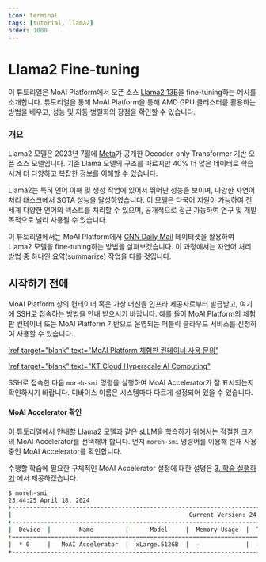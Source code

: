 ```yaml
---
icon: terminal
tags: [tutorial, llama2]
order: 1000
---
```


# Llama2 Fine-tuning

이 튜토리얼은 MoAI Platform에서 오픈 소스 [Llama2 13B](https://huggingface.co/meta-llama/Llama-2-13b-hf)을 fine-tuning하는 예시를 소개합니다. 튜토리얼을 통해 MoAI Platform을 통해 AMD GPU 클러스터를 활용하는 방법을 배우고, 성능 및 자동 병렬화의 장점을 확인할 수 있습니다.

### 개요

Llama2 모델은 2023년 7월에 [Meta](https://about.meta.com/)가 공개한 Decoder-only Transformer 기반 오픈 소스 모델입니다. 기존 Llama 모델의 구조를 따르지만 40% 더 많은 데이터로 학습시켜 더 다양하고 복잡한 정보를 이해할 수 있습니다.

Llama2는 특히 언어 이해 및 생성 작업에 있어서 뛰어난 성능을 보이며, 다양한 자연어 처리 태스크에서 SOTA 성능을 달성하였습니다. 이 모델은 다국어 지원이 가능하여 전 세계 다양한 언어의 텍스트를 처리할 수 있으며, 공개적으로 접근 가능하여 연구 및 개발 목적으로 널리 사용될 수 있습니다.

이 튜토리얼에서는 MoAI Platform에서 [CNN Daily Mail](https://huggingface.co/datasets/cnn_dailymail) 데이터셋을 활용하여 Llama2 모델을 fine-tuning하는 방법을 살펴보겠습니다.  이 과정에서는 자연어 처리 방법 중 하나인 요약(summarize) 작업을 다룰 것입니다.

## 시작하기 전에

MoAI Platform 상의 컨테이너 혹은 가상 머신을 인프라 제공자로부터 발급받고, 여기에 SSH로 접속하는 방법을 안내 받으시기 바랍니다. 예를 들어 MoAI Platform의 체험판 컨테이너 또는 MoAI Platform 기반으로 운영되는 퍼블릭 클라우드 서비스를 신청하여 사용할 수 있습니다.

[!ref target="blank" text="MoAI Platform 체험판 컨테이너 사용 문의"](support@moreh.io)

[!ref target="blank" text="KT Cloud Hyperscale AI Computing"](https://cloud.kt.com/solution/hyperscaleAiComputing/)

SSH로 접속한 다음 `moreh-smi` 명령을 실행하여 MoAI Accelerator가 잘 표시되는지 확인하시기 바랍니다. 디바이스 이름은 시스템마다 다르게 설정되어 있을 수 있습니다.

#### MoAI Accelerator 확인

이 튜토리얼에서 안내할 Llama2 모델과 같은 sLLM을 학습하기 위해서는 적절한 크기의 MoAI Accelerator를 선택해야 합니다. 먼저 `moreh-smi` 명령어를 이용해 현재 사용중인 MoAI Accelerator를 확인합니다. 

수행할 학습에 필요한 구체적인 MoAI Accelerator 설정에 대한 설명은 [3. 학습 실행하기](3_학습_실행하기.md) 에서 제공하겠습니다. 

```bash
$ moreh-smi
23:44:25 April 18, 2024
+---------------------------------------------------------------------------------------------------+
|                                                  Current Version: 24.2.0  Latest Version: 24.3.0  |
+---------------------------------------------------------------------------------------------------+
|  Device  |        Name         |      Model     |  Memory Usage  |  Total Memory  |  Utilization  |
+===================================================================================================+
|  * 0     |   MoAI Accelerator  |  xLarge.512GB  |  -             |  -             |  -            |
+---------------------------------------------------------------------------------------------------+
```

